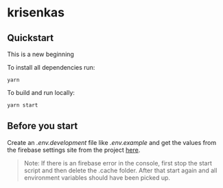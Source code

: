 # krisenkas

## Quickstart

This is a new beginning

To install all dependencies run:

    yarn

To build and run locally:

    yarn start

## Before you start

Create an *.env.development* file like *.env.example* and get the values from the firebase settings site from the project [here](https://console.firebase.google.com/project/krisenkas/settings/general/).

>Note: If there is an firebase error in the console, first stop the start script and then delete the .cache folder. After that start again and all environment variables should have been picked up.